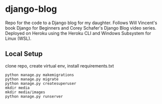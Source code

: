 # django-blog

Repo for the code to a Django blog for my daughter. Follows Will Vincent's book Django for Beginners and Corey Schafer's Django Blog video series. Deployed on Heroku using the Heroku CLI and Windows Subsystem for Linux (WSL).


## Local Setup

clone repo, create virtual env, install requirements.txt

```
python manage.py makemigrations
python manage.py migrate
python manage.py createsuperuser
mkdir media
mkdir media/images
python manage.py runserver
```
